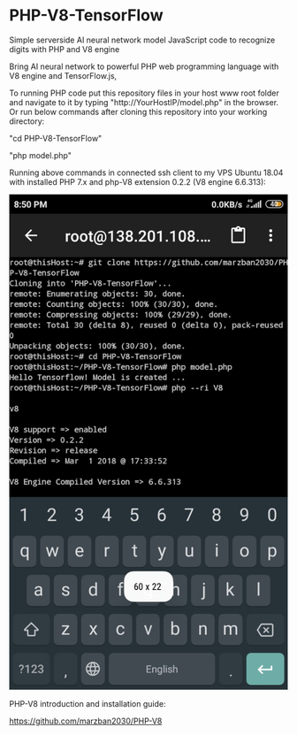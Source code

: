 # PHP-V8-TensorFlow
Simple serverside AI neural network model JavaScript code to recognize digits with PHP and V8 engine 

Bring AI neural network to powerful PHP web programming language with V8 engine and TensorFlow.js,

To running PHP code put this repository files in your host www root folder and navigate to it by typing "http://YourHostIP/model.php" in the browser.
Or run below commands after cloning this repository into your working directory:

"cd PHP-V8-TensorFlow"

"php model.php"

Running above commands in connected ssh client to my VPS Ubuntu 18.04 with installed PHP 7.x and php-V8 extension 0.2.2 (V8 engine 6.6.313):

![Image1](https://github.com/marzban2030/PHP-V8-TensorFlow/raw/main/Run0100.jpg)


PHP-V8 introduction and installation guide:

https://github.com/marzban2030/PHP-V8
